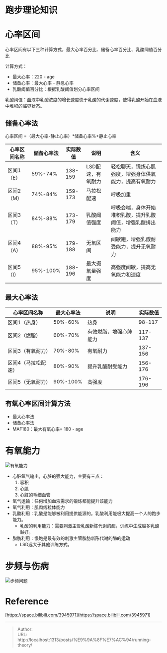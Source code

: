 # 跑步理论知识




# 心率区间

心率区间有以下三种计算方式，最大心率百分比、储备心率百分比、乳酸阈值百分比

计算方式：

- 最大心率：220 - age
- 储备心率：最大心率 - 静息心率
- 乳酸阈值百分比：根据乳酸阈值划分心率区间



乳酸阈值：血液中乳酸浓度的增长速度快于乳酸的代谢速度，使得乳酸开始在血液中堆积的临界状态。



## 储备心率法

心率区间 =（最大心率-静止心率）*储备心率%&#43;静止心率

| 心率区间名称 | 储备心率法 | 实际数值 | 说明              | 含义                                                       |
| ------------ | ---------- | -------- | ----------------- | ---------------------------------------------------------- |
| 区间1（E）   | 59%-74%    | 138-159  | LSD配速，有氧耐力 | 轻松聊天，锻炼心肌强度，增强身体供氧能力，提高有氧耐力     |
| 区间2（M）   | 74%-84%    | 159-173  | 马拉松配速        | 呼吸加重                                                   |
| 区间3（T）   | 84%-88%    | 173-179  | 乳酸阈值强度      | 呼吸会喘，身体开始堆积乳酸，提升乳酸阈值，增强乳酸排出能力 |
| 区间4（A）   | 88%-95%    | 179-188  | 无氧区间          | 间歇跑，增强乳酸耐受能力，提升无氧耐力                     |
| 区间5（I）   | 95%-100%   | 188-196  | 最大摄氧量强度    | 高强度间歇，提高无氧能力和速度                             |



## 最大心率法

| 心率区间名称        | 最大心率法 | 说明                   | 实际数值 |
| ------------------- | ---------- | ---------------------- | -------- |
| 区间1（热身）       | 50%-60%    | 热身                   | 98-117   |
| 区间2（燃脂）       | 60%-70%    | 有效燃脂，增强心肺能力 | 117-137  |
| 区间3（有氧耐力）   | 70%-80%    | 有氧耐力               | 137-156  |
| 区间4（马拉松配速） | 80%-90%    | 提升乳酸耐受能力       | 156-176  |
| 区间5（无氧耐力）   | 90%-100%   | 高强度                 | 176-196  |



## 有氧心率区间计算方法

- 最大心率法
- 储备心率法
- MAF180：最大有氧心率= 180 - age



# 有氧能力

![有氧能力](https://blog-1251613845.cos.ap-shanghai.myqcloud.com/image.png)

- 心脏氧气输出，心脏的强大能力，主要有三点：
   1. 容积
   2. 心肌
   3. 心脏的毛细血管
- 氧气运输：任何增加血液需求的锻炼都能提升该能力
- 氧气利用：肌肉线粒体能力
- 乳酸利用：乳酸是能够被利用提供能源的。乳酸利用能极大提高一个人的跑步能力。
   - 乳酸的利用能力：需要刺激主管乳酸新陈代谢的酶，训练中生成越多乳酸越好。
- 脂肪利用：慢跑是最有效的刺激主管脂肪新陈代谢的酶的运动
   - LSD远大于其他训练方式。


# 步频与伤病



![步频问题](https://blog-1251613845.cos.ap-shanghai.myqcloud.com/image%20(1).png)







# Reference

[https://space.bilibili.com/3945971](https://space.bilibili.com/3945971)


---

> Author:   
> URL: http://localhost:1313/posts/%E9%9A%8F%E7%AC%94/running-theory/  

